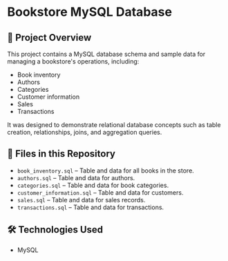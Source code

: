 # Bookstore MySQL Database

## 📌 Project Overview
This project contains a MySQL database schema and sample data for managing a bookstore's operations, including:
- Book inventory
- Authors
- Categories
- Customer information
- Sales
- Transactions

It was designed to demonstrate relational database concepts such as table creation, relationships, joins, and aggregation queries.

## 📂 Files in this Repository
- `book_inventory.sql` – Table and data for all books in the store.
- `authors.sql` – Table and data for authors.
- `categories.sql` – Table and data for book categories.
- `customer_information.sql` – Table and data for customers.
- `sales.sql` – Table and data for sales records.
- `transactions.sql` – Table and data for transactions.

## 🛠️ Technologies Used
- MySQL
